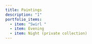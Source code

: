 ```yaml
---
title: Paintings
description: "1"
portfolio_items:
  - item: "Swirl "
  - item: Evening
  - item: Night (private collection)
---
```

